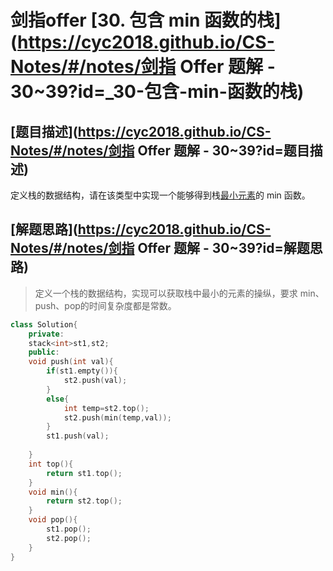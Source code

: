 # 剑指offer [30. 包含 min 函数的栈](https://cyc2018.github.io/CS-Notes/#/notes/剑指 Offer 题解 - 30~39?id=_30-包含-min-函数的栈)

## [题目描述](https://cyc2018.github.io/CS-Notes/#/notes/剑指 Offer 题解 - 30~39?id=题目描述)

定义栈的数据结构，请在该类型中实现一个能够得到栈[最小元素](http://www.baidu.com)的 min 函数。

## [解题思路](https://cyc2018.github.io/CS-Notes/#/notes/剑指 Offer 题解 - 30~39?id=解题思路)

> 定义一个栈的数据结构，实现可以获取栈中最小的元素的操纵，要求 min、push、pop的时间复杂度都是常数。

```cpp
class Solution{
    private:
    stack<int>st1,st2;
    public:
    void push(int val){
        if(st1.empty()){
            st2.push(val);
        }
        else{
            int temp=st2.top();
            st2.push(min(temp,val));
        }
        st1.push(val);
        
    }
    int top(){
        return st1.top();
    }
    void min(){
        return st2.top();
    }
    void pop(){
        st1.pop();
        st2.pop();
    }
}
```

